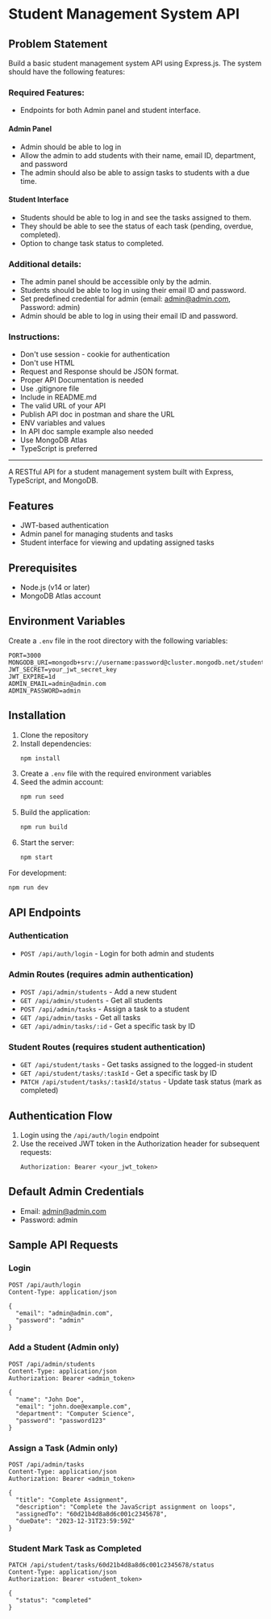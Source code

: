 # Student Management System API

## Problem Statement

Build a basic student management system API using Express.js. The system should have the following features:

### Required Features:
- Endpoints for both Admin panel and student interface.

#### Admin Panel
- Admin should be able to log in
- Allow the admin to add students with their name, email ID, department, and password
- The admin should also be able to assign tasks to students with a due time.

#### Student Interface
- Students should be able to log in and see the tasks assigned to them.
- They should be able to see the status of each task (pending, overdue, completed).
- Option to change task status to completed.

### Additional details:
- The admin panel should be accessible only by the admin.
- Students should be able to log in using their email ID and password.
- Set predefined credential for admin (email: admin@admin.com, Password: admin)
- Admin should be able to log in using their email ID and password.

### Instructions:
- Don't use session - cookie for authentication
- Don't use HTML
- Request and Response should be JSON format.
- Proper API Documentation is needed
- Use .gitignore file
- Include in README.md
- The valid URL of your API
- Publish API doc in postman and share the URL
- ENV variables and values
- In API doc sample example also needed
- Use MongoDB Atlas
- TypeScript is preferred

---

A RESTful API for a student management system built with Express, TypeScript, and MongoDB.

## Features

- JWT-based authentication
- Admin panel for managing students and tasks
- Student interface for viewing and updating assigned tasks

## Prerequisites

- Node.js (v14 or later)
- MongoDB Atlas account

## Environment Variables

Create a `.env` file in the root directory with the following variables:

```
PORT=3000
MONGODB_URI=mongodb+srv://username:password@cluster.mongodb.net/student_management
JWT_SECRET=your_jwt_secret_key
JWT_EXPIRE=1d
ADMIN_EMAIL=admin@admin.com
ADMIN_PASSWORD=admin
```

## Installation

1. Clone the repository
2. Install dependencies:
   ```bash
   npm install
   ```
3. Create a `.env` file with the required environment variables
4. Seed the admin account:
   ```bash
   npm run seed
   ```
5. Build the application:
   ```bash
   npm run build
   ```
6. Start the server:
   ```bash
   npm start
   ```

For development:
```bash
npm run dev
```

## API Endpoints

### Authentication

- `POST /api/auth/login` - Login for both admin and students

### Admin Routes (requires admin authentication)

- `POST /api/admin/students` - Add a new student
- `GET /api/admin/students` - Get all students
- `POST /api/admin/tasks` - Assign a task to a student
- `GET /api/admin/tasks` - Get all tasks
- `GET /api/admin/tasks/:id` - Get a specific task by ID

### Student Routes (requires student authentication)

- `GET /api/student/tasks` - Get tasks assigned to the logged-in student
- `GET /api/student/tasks/:taskId` - Get a specific task by ID
- `PATCH /api/student/tasks/:taskId/status` - Update task status (mark as completed)

## Authentication Flow

1. Login using the `/api/auth/login` endpoint
2. Use the received JWT token in the Authorization header for subsequent requests:
   ```
   Authorization: Bearer <your_jwt_token>
   ```

## Default Admin Credentials

- Email: admin@admin.com
- Password: admin

## Sample API Requests

### Login

```
POST /api/auth/login
Content-Type: application/json

{
  "email": "admin@admin.com",
  "password": "admin"
}
```

### Add a Student (Admin only)

```
POST /api/admin/students
Content-Type: application/json
Authorization: Bearer <admin_token>

{
  "name": "John Doe",
  "email": "john.doe@example.com",
  "department": "Computer Science",
  "password": "password123"
}
```

### Assign a Task (Admin only)

```
POST /api/admin/tasks
Content-Type: application/json
Authorization: Bearer <admin_token>

{
  "title": "Complete Assignment",
  "description": "Complete the JavaScript assignment on loops",
  "assignedTo": "60d21b4d8a8d6c001c2345678",
  "dueDate": "2023-12-31T23:59:59Z"
}
```

### Student Mark Task as Completed

```
PATCH /api/student/tasks/60d21b4d8a8d6c001c2345678/status
Content-Type: application/json
Authorization: Bearer <student_token>

{
  "status": "completed"
}
```
